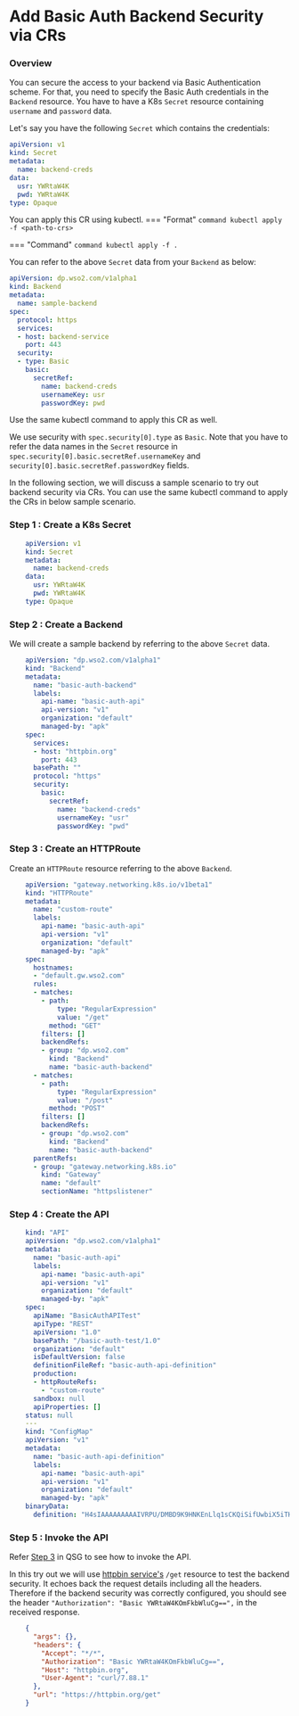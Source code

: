# Add Basic Auth Backend Security via CRs

### Overview

You can secure the access to your backend via Basic Authentication scheme. For that, you need to specify the Basic Auth credentials in the `Backend` resource. You have to have a K8s `Secret` resource containing `username` and `password` data.

Let's say you have the following `Secret` which contains the credentials:

```yaml
apiVersion: v1
kind: Secret
metadata:
  name: backend-creds
data:
  usr: YWRtaW4K
  pwd: YWRtaW4K
type: Opaque
```
You can apply this CR using kubectl.
=== "Format"
    ```command
    kubectl apply -f <path-to-crs>
    ```

=== "Command"
    ```command
    kubectl apply -f .
    ```

You can refer to the above `Secret` data from your `Backend` as below:

```yaml
apiVersion: dp.wso2.com/v1alpha1
kind: Backend
metadata:
  name: sample-backend
spec:
  protocol: https
  services:
  - host: backend-service
    port: 443
  security:
  - type: Basic
    basic:
      secretRef: 
        name: backend-creds
        usernameKey: usr
        passwordKey: pwd
```
Use the same kubectl command to apply this CR as well.

We use security with `spec.security[0].type` as `Basic`. Note that you have to refer the data names in the `Secret` resource in `spec.security[0].basic.secretRef.usernameKey` and `security[0].basic.secretRef.passwordKey` fields.

In the following section, we will discuss a sample scenario to try out backend security via CRs. You can use the same kubectl command to apply the CRs in below sample scenario.

### Step 1 : Create a  K8s Secret

```yaml
    apiVersion: v1
    kind: Secret
    metadata:
      name: backend-creds
    data:
      usr: YWRtaW4K
      pwd: YWRtaW4K
    type: Opaque
```

### Step 2 : Create a  Backend

We will create a sample backend by referring to the above `Secret` data.

```yaml
    apiVersion: "dp.wso2.com/v1alpha1"
    kind: "Backend"
    metadata:
      name: "basic-auth-backend"
      labels:
        api-name: "basic-auth-api"
        api-version: "v1"
        organization: "default"
        managed-by: "apk"
    spec:
      services:
      - host: "httpbin.org"
        port: 443
      basePath: ""
      protocol: "https"
      security:
        basic:
          secretRef:
            name: "backend-creds"
            usernameKey: "usr"
            passwordKey: "pwd"
```

### Step 3 : Create an HTTPRoute

Create an `HTTPRoute` resource referring to the above `Backend`.

```yaml
    apiVersion: "gateway.networking.k8s.io/v1beta1"
    kind: "HTTPRoute"
    metadata:
      name: "custom-route"
      labels:
        api-name: "basic-auth-api"
        api-version: "v1"
        organization: "default"
        managed-by: "apk"
    spec:
      hostnames:
      - "default.gw.wso2.com"
      rules:
      - matches:
        - path:
            type: "RegularExpression"
            value: "/get"
          method: "GET"
        filters: []
        backendRefs:
        - group: "dp.wso2.com"
          kind: "Backend"
          name: "basic-auth-backend"
      - matches:
        - path:
            type: "RegularExpression"
            value: "/post"
          method: "POST"
        filters: []
        backendRefs:
        - group: "dp.wso2.com"
          kind: "Backend"
          name: "basic-auth-backend"
      parentRefs:
      - group: "gateway.networking.k8s.io"
        kind: "Gateway"
        name: "default"
        sectionName: "httpslistener"
```

### Step 4 : Create the API

```yaml
    kind: "API"
    apiVersion: "dp.wso2.com/v1alpha1"
    metadata:
      name: "basic-auth-api"
      labels:
        api-name: "basic-auth-api"
        api-version: "v1"
        organization: "default"
        managed-by: "apk"
    spec:
      apiName: "BasicAuthAPITest"
      apiType: "REST"
      apiVersion: "1.0"
      basePath: "/basic-auth-test/1.0"
      organization: "default"
      isDefaultVersion: false
      definitionFileRef: "basic-auth-api-definition"
      production:
      - httpRouteRefs:
        - "custom-route"
      sandbox: null
      apiProperties: []
    status: null
    ---
    kind: "ConfigMap"
    apiVersion: "v1"
    metadata:
      name: "basic-auth-api-definition"
      labels:
        api-name: "basic-auth-api"
        api-version: "v1"
        organization: "default"
        managed-by: "apk"
    binaryData:
      definition: "H4sIAAAAAAAAAIVRPU/DMBD9K9HNKEnLlq1sCKQiSifUwbiX5iTHtuxLUYny3/E5DVIX6uVZ9z7O8hvBebTKEzTwWNblCh4KINs6aEZgYoOJeFKR9GbgbvP2/IGRRXPGEMnZxJ5XMKVBxCAzaD5HGIJJRMfsY1NVgl9kSxdO4jxi1IE8z+5dthX791eYDjlGD4H4knOO2KrBcLofMukVd1FeVp2QBa8QMHpnI2ZuXdcCt2uuScWihGn6d1mmK+9izl/w/p7ty/1k4bXrUxJazlGLeqc77Of0P0+q4eKlBadSA2v5wda47yyi3hvSlFXCukA/Sl6yvymAU2dl2ijeqFPhYp7m8wvKfPC9AQIAAA=="
```

### Step 5 : Invoke the API

Refer [Step 3](https://apk.docs.wso2.com/en/latest/get-started/quick-start-guide/#step-3-invoke-the-api) in QSG to see how to invoke the API.

In this try out we will use [httpbin service's](https://httpbin.org/)  `/get` resource to test the backend security. It echoes back the request details including all the headers. Therefore if the backend security was correctly configured, you should see the header `"Authorization": "Basic YWRtaW4KOmFkbWluCg==",` in the received response. 

```json
    {
      "args": {}, 
      "headers": {
        "Accept": "*/*", 
        "Authorization": "Basic YWRtaW4KOmFkbWluCg==", 
        "Host": "httpbin.org", 
        "User-Agent": "curl/7.88.1"
      }, 
      "url": "https://httpbin.org/get"
    }

```